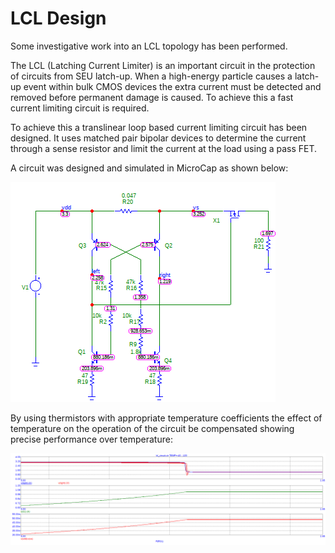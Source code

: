 # LCL Design

Some investigative work into an LCL topology has been performed.

The LCL (Latching Current Limiter) is an important circuit in the protection of circuits from SEU latch-up. When a high-energy particle causes a latch-up event within bulk CMOS devices the extra current must be detected and removed before permanent damage is caused. To achieve this a fast current limiting circuit is required.

To achieve this a translinear loop based current limiting circuit has been designed. It uses matched pair bipolar devices to determine the current through a sense resistor and limit the current at the load using a pass FET.

A circuit was designed and simulated in MicroCap as shown below:

![LCL Circuit](lcl_circuit.bmp)

By using thermistors with appropriate temperature coefficients the effect of temperature on the operation of the circuit be compensated showing precise performance over temperature:

![LCL Simulation](temp_sim.bmp)